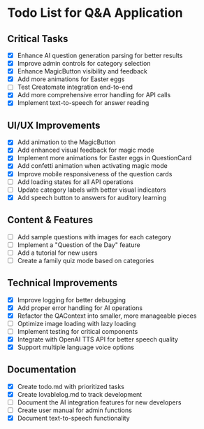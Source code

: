 
# Todo List for Q&A Application

## Critical Tasks
- [x] Enhance AI question generation parsing for better results
- [x] Improve admin controls for category selection
- [x] Enhance MagicButton visibility and feedback
- [x] Add more animations for Easter eggs
- [ ] Test Creatomate integration end-to-end
- [x] Add more comprehensive error handling for API calls
- [x] Implement text-to-speech for answer reading

## UI/UX Improvements
- [x] Add animation to the MagicButton
- [x] Add enhanced visual feedback for magic mode
- [x] Implement more animations for Easter eggs in QuestionCard
- [x] Add confetti animation when activating magic mode
- [x] Improve mobile responsiveness of the question cards
- [ ] Add loading states for all API operations
- [ ] Update category labels with better visual indicators
- [x] Add speech button to answers for auditory learning

## Content & Features
- [ ] Add sample questions with images for each category
- [ ] Implement a "Question of the Day" feature
- [ ] Add a tutorial for new users
- [ ] Create a family quiz mode based on categories

## Technical Improvements
- [x] Improve logging for better debugging
- [x] Add proper error handling for AI operations
- [x] Refactor the QAContext into smaller, more manageable pieces
- [ ] Optimize image loading with lazy loading
- [ ] Implement testing for critical components
- [x] Integrate with OpenAI TTS API for better speech quality
- [x] Support multiple language voice options

## Documentation
- [x] Create todo.md with prioritized tasks
- [x] Create lovablelog.md to track development
- [ ] Document the AI integration features for new developers
- [ ] Create user manual for admin functions
- [x] Document text-to-speech functionality
